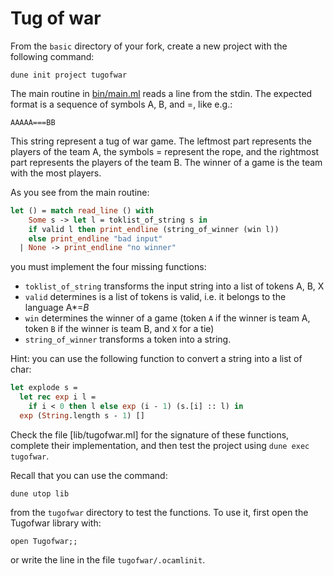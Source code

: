 # Tug of war

From the `basic` directory of your fork, create a new project with the following command:
```
dune init project tugofwar
```
The main routine in [bin/main.ml](bin/main.ml) reads a line from the stdin.
The expected format is a sequence of symbols A, B, and =, like e.g.:
```
AAAAA===BB
```
This string represent a tug of war game.
The leftmost part represents the players of the team A,
the symbols = represent the rope,
and the rightmost part represents the players of the team B.
The winner of a game is the team with the most players.

As you see from the main routine:
```ocaml
let () = match read_line () with
    Some s -> let l = toklist_of_string s in
    if valid l then print_endline (string_of_winner (win l))
    else print_endline "bad input"
  | None -> print_endline "no winner"
```
you must implement the four missing functions:
- `toklist_of_string` transforms the input string into a list of tokens A, B, X
- `valid` determines is a list of tokens is valid, i.e. it belongs to the language A*=*B*
- `win` determines the winner of a game (token `A` if the winner is team A, token `B` if the winner is team B, and `X` for a tie)
- `string_of_winner` transforms a token into a string.

Hint: you can use the following function to convert a string into a list of char:
```ocaml
let explode s =
  let rec exp i l =
    if i < 0 then l else exp (i - 1) (s.[i] :: l) in
  exp (String.length s - 1) []
```

Check the file [lib/tugofwar.ml] for the signature of these functions,  
complete their implementation, and then test the project using `dune exec tugofwar`.

Recall that you can use the command:
```
dune utop lib
```
from the `tugofwar` directory to test the functions.
To use it, first open the Tugofwar library with:
```
open Tugofwar;;
```
or write the line in the file `tugofwar/.ocamlinit`.
